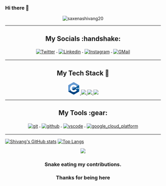 ### Hi there 👋

<!--
**saxenashivang20/saxenashivang20** is a ✨ _special_ ✨ repository because its `README.md` (this file) appears on your GitHub profile.

Here are some ideas to get you started:

- 🔭 I’m currently working on ...
- 🌱 I’m currently learning ...
- 👯 I’m looking to collaborate on ...
- 🤔 I’m looking for help with ...
- 💬 Ask me about ...
- 📫 How to reach me: ...
- 😄 Pronouns: ...
- ⚡ Fun fact: ...
-->
<!-- <p align="center"><img src="https://github-hero-readme.vercel.app/api?username=arpanaditya&linkedin=arpan-aditya&twitter=adityaa_sahoo" href="https://linktr.ee/arpanaditya"/> 
-->
<!---->

<p align="center"> <img src="https://komarev.com/ghpvc/?username=saxenashivang20&label=Profile%20views&color=0e75b6&style=flat" alt="saxenashivang20" /> </p>

---

<h2 align="center">My Socials :handshake: </h2>
<p align="center">
<a href="https://twitter.com/Shivang_sxn">
<img src="https://raw.githubusercontent.com/klaasnicolaas/ColoredBadges/master/svg/social/twitter.svg" alt="Twitter" style="vertical-align:top; margin:4px">
</a>
<a href="https://www.linkedin.com/in/shivang-saxena-2059601ba/">
<img src="https://raw.githubusercontent.com/klaasnicolaas/ColoredBadges/master/svg/social/linkedin.svg" alt="Linkedin" style="vertical-align:top; margin:4px">
</a>
<a href="https://www.instagram.com/shivang_sxn/">
<img src="https://raw.githubusercontent.com/klaasnicolaas/ColoredBadges/prod/svg/social/instagram.svg" alt="Instagram" style="vertical-align:top; margin:4px">
</a>
<a href="mailto:saxenashivang20@gmail.com">
<img src="https://raw.githubusercontent.com/klaasnicolaas/ColoredBadges/prod/svg/social/gmail.svg" alt="GMail" style="vertical-align:top; margin:4px">
</a>
</p>



---
<!-- Badges used from https://github.com/klaasnicolaas/ColoredBadges -->
<h2 align="center">My Tech Stack 🧰</h2>
<p align="center">
<a href="#">
<img src="https://raw.githubusercontent.com/devicons/devicon/master/icons/cplusplus/cplusplus-original.svg" alt="cplusplus" width="40" height="40"/>
          
</a>
<a href="#">
<img src="https://raw.githubusercontent.com/klaasnicolaas/ColoredBadges/master/svg/dev/languages/python.svg">
</a>
<a href="#">
    <img src="https://raw.githubusercontent.com/klaasnicolaas/ColoredBadges/master/svg/dev/languages/html.svg">
</a>
  <a href="#">
    <img src="https://raw.githubusercontent.com/klaasnicolaas/ColoredBadges/master/svg/dev/languages/css3.svg">
</a>
</a>
</p>

---

<h2 align="center">My Tools :gear: </h2>
<p align="center">
<a href="https://git-scm.com">
<img src="https://raw.githubusercontent.com/klaasnicolaas/ColoredBadges/prod/svg/dev/tools/git.svg" alt="git" style="vertical-align:top; margin:4px">
</a>
<a href="https://github.com/saxenashivang20">
<img src="https://raw.githubusercontent.com/klaasnicolaas/ColoredBadges/prod/svg/dev/services/github.svg" alt="github" style="vertical-align:top; margin:4px">
</a>
<a href="https://code.visualstudio.com/">
<img src="https://raw.githubusercontent.com/klaasnicolaas/ColoredBadges/master/svg/dev/tools/visualstudio_code.svg" alt="vscode" style="vertical-align:top; margin:4px">
</a>
 <a href="#">
<img src="https://raw.githubusercontent.com/klaasnicolaas/ColoredBadges/master/svg/dev/services/google_cloud_platform.svg" alt="google_cloud_platform" style="vertical-align:top; margin:4px">
</a>
 <a href="#">
</p>

---

[![Shivang's GitHub stats](https://github-readme-stats.vercel.app/api?username=saxenashivang20&hide=prs,issues&theme=gruvbox)](https://github.com/saxenashivang20/github-readme-stats)
[![Top Langs](https://github-readme-stats.vercel.app/api/top-langs/?username=saxenashivang20&layout=compact&theme=gruvbox)](https://github.com/saxenashivang20/github-readme-stats)


<p align="center"> <img src="https://github.com/saxenashivang20/saxenashivang20/blob/output/github-contribution-grid-snake.gif" width="700" /> </p>
<h3 align="center">Snake eating my contributions. </h3>
<h3 align="center">Thanks for being here </h3>
